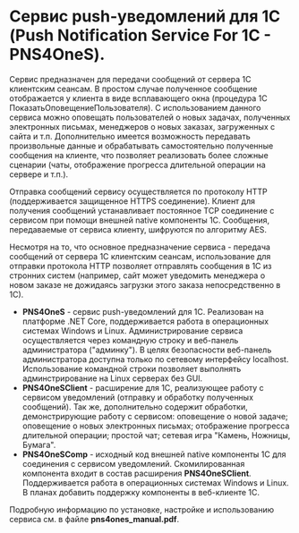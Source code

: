 # Сервис push-уведомлений для 1С (Push Notification Service For 1C - PNS4OneS).

Сервис предназначен для передачи сообщений от сервера 1С клиентским сеансам. В простом случае полученное сообщение отображается у клиента в виде всплавающего окна (процедура 1С ПоказатьОповещениеПользователя). С использованием данного сервиса можно оповещать пользователей о новых задачах, полученных электронных письмах, менеджеров о новых заказах, загруженных с сайта и т.п. Дополнительно имеется возможность передавать произвольные данные и обрабатывать самостоятельно полученные сообщения на клиенте, что позволяет реализовать более сложные сценарии (чаты, отображение прогресса длительной операции на сервере и т.п.).

Отправка сообщений сервису осуществляется по протоколу HTTP (поддерживается защищенное HTTPS соединение). Клиент для получения сообщений устанавливает постоянное TCP соединение с сервисом при помощи внешней native компоненты 1С. Сообщения, передаваемые от сервиса клиенту, шифруются по алгоритму AES.

Несмотря на то, что основное предназначение сервиса - передача сообщений от сервера 1С клиентским сеансам, использование для отправки протокола HTTP позволяет отправлять сообщения в 1С из стронних систем (например, сайт может уведомить менеджера о новом заказе не дожидаясь загрузки этого заказа непосредственно в 1С).

+ **PNS4OneS** - сервис push-уведомлений для 1С. Реализован на платформе .NET Core, поддерживается работа в операционных системах Windows и Linux. Администрирование сервиса осуществляется через командную строку и веб-панель администратора ("админку"). В целях безопасности веб-панель администратора доступна только по сетевому интерфейсу localhost. Использование командной строки позволяет выполнять админстрирование на Linux серверах без GUI.
+ **PNS4OneSClient** - расширение для 1С, реализующее работу с сервисом уведомлений (отправку и обработку полученных сообщений). Так же, дополнительно содержит обработки, демонстрирующие работу с сервисом: оповещение о новой задаче; оповещение о новых электронных письмах; отображение прогресса длительной операции; простой чат; сетевая игра "Камень, Ножницы, Бумага".
+ **PNS4OneSComp** - исходный код внешней native компоненты 1С для соединения с сервисом уведомлений. Скомилированная компонента входит в состав расширения **PNS4OneSClient**. Поддерживается работа в операционных системах Windows и Linux. В планах добавить поддержку компоненты в веб-клиенте 1С.

Подробную информацию по установке, настройке и использованию сервиса см. в файле **pns4ones_manual.pdf**.